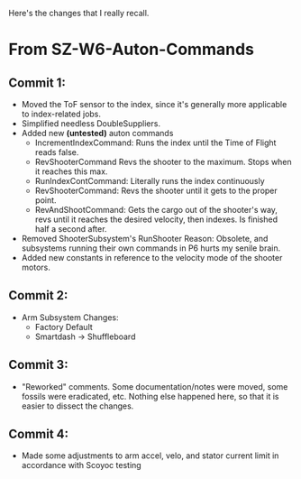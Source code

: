 Here's the changes that I really recall.

# From SZ-W6-Auton-Commands

## Commit 1:

- Moved the ToF sensor to the index, since it's generally more applicable to index-related jobs.
- Simplified needless DoubleSuppliers.
- Added new **(untested)** auton commands
  - IncrementIndexCommand: Runs the index until the Time of Flight reads false.
  - RevShooterCommand Revs the shooter to the maximum. Stops when it reaches this max.
  - RunIndexContCommand: Literally runs the index continuously
  - RevShooterCommand: Revs the shooter until it gets to the proper point.
  - RevAndShootCommand: Gets the cargo out of the shooter's way, revs until it reaches the desired velocity, then indexes. Is finished half a second after.
- Removed ShooterSubsystem's RunShooter
  Reason: Obsolete, and subsystems running their own commands in P6 hurts my senile brain.
- Added new constants in reference to the velocity mode of the shooter motors.

## Commit 2:

- Arm Subsystem Changes:
  - Factory Default
  - Smartdash -> Shuffleboard

## Commit 3:

- "Reworked" comments. Some documentation/notes were moved, some fossils were eradicated, etc. Nothing else happened here, so that it is easier to dissect the changes.

## Commit 4:

- Made some adjustments to arm accel, velo, and stator current limit in accordance with Scoyoc testing
